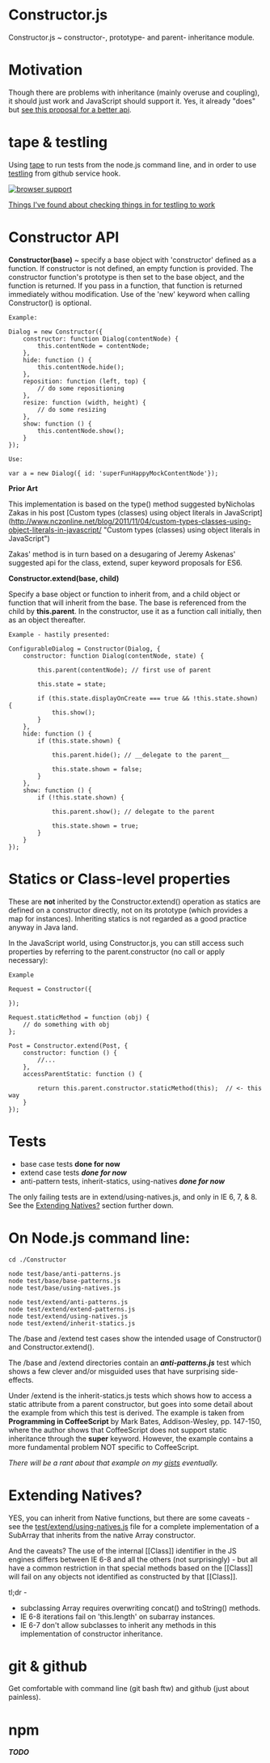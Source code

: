 Constructor.js
=====================

Constructor.js ~ constructor-, prototype- and parent- inheritance module. 

Motivation
==========

Though there are problems with inheritance (mainly overuse and coupling), it 
should just work and JavaScript should support it.  Yes, it already "does" but 
[see this proposal for a better api](https://gist.github.com/dfkaye/4948675 "constructor-api-proposal").

tape & testling
===============

Using [tape](https://github.com/substack/tape) to run tests from the node.js 
command line, and in order to use [testling](http://ci.testling.com/) from 
github service hook.

[![browser support](http://ci.testling.com/dfkaye/Constructor.png?y=n)](http://ci.testling.com/dfkaye/Constructor)

[Things I've found about checking things in for testling to work](https://gist.github.com/dfkaye/5225546)


Constructor API
===============

__Constructor(base)__ ~ specify a base object with 'constructor' defined as a 
    function.  If constructor is not defined, an empty function is provided.
    The constructor function's prototype is then set to the base object, and the
    function is returned.  If you pass in a function, that function is returned
    immediately withou modification.  Use of the 'new' keyword when calling 
    Constructor() is optional.
    
    Example:
    
    Dialog = new Constructor({
        constructor: function Dialog(contentNode) {
            this.contentNode = contentNode;
        },
        hide: function () {
            this.contentNode.hide();
        },
        reposition: function (left, top) {
            // do some repositioning
        },
        resize: function (width, height) {
            // do some resizing
        },
        show: function () {
            this.contentNode.show();
        }
    });
    
    Use:
    
    var a = new Dialog({ id: 'superFunHappyMockContentNode'});
    
    
__Prior Art__ 

This implementation is based on the type() method suggested byNicholas Zakas in 
his post [Custom types (classes) using object literals in JavaScript]
(http://www.nczonline.net/blog/2011/11/04/custom-types-classes-using-object-literals-in-javascript/ 
"Custom types (classes) using object literals in JavaScript")
    
Zakas' method is in turn based on a desugaring of Jeremy Askenas' suggested
api for the class, extend, super keyword proposals for ES6.
    
__Constructor.extend(base, child)__

Specify a base object or function to inherit from, and a child object or 
function that will inherit from the base.  The base is referenced from the child 
by __this.parent__.  In the constructor, use it as a function call initially, 
then as an object thereafter.
    
    Example - hastily presented:

    ConfigurableDialog = Constructor(Dialog, {
        constructor: function Dialog(contentNode, state) {
        
            this.parent(contentNode); // first use of parent
            
            this.state = state;
            
            if (this.state.displayOnCreate === true && !this.state.shown) {
                this.show();
            }
        },
        hide: function () {
            if (this.state.shown) {
            
                this.parent.hide(); // __delegate to the parent__
                
                this.state.shown = false;
            }
        },
        show: function () {
            if (!this.state.shown) {
            
                this.parent.show(); // delegate to the parent
                
                this.state.shown = true;
            }
        }
    });
    
    
Statics or Class-level properties
=================================

These are __not__ inherited by the Constructor.extend() operation as statics are 
defined on a constructor directly, not on its prototype (which provides a map 
for instances).  Inheriting statics is not regarded as a good practice anyway in
Java land.  

In the JavaScript world, using Constructor.js, you can still access such
properties by referring to the parent.constructor (no call or apply necessary):

    Example
    
    Request = Constructor({
    
    });
    
    Request.staticMethod = function (obj) {
        // do something with obj
    };
    
    Post = Constructor.extend(Post, {
        constructor: function () {
            //...
        },
        accessParentStatic: function () {
            
            return this.parent.constructor.staticMethod(this);  // <- this way
        }
    });
    

Tests
=====

* base case tests __done for now__
* extend case tests ___done for now___
* anti-pattern tests, inherit-statics, using-natives ___done for now___

The only failing tests are in extend/using-natives.js, and only in IE 6, 7, & 8.
See the [Extending Natives?](#natives) section further down.


On Node.js command line:
=========================

    cd ./Constructor
  
    node test/base/anti-patterns.js
    node test/base/base-patterns.js
    node test/base/using-natives.js
    
    node test/extend/anti-patterns.js 
    node test/extend/extend-patterns.js
    node test/extend/using-natives.js
    node test/extend/inherit-statics.js 
    
    
The /base and /extend test cases show the intended usage of Constructor() and 
Constructor.extend().

The /base and /extend directories contain an ___anti-patterns.js___ test which 
shows a few clever and/or misguided uses that have surprising side-effects. 

Under /extend is the inherit-statics.js tests which shows how to access a static 
attribute from a parent constructor, but goes into some detail about the example
from which this test is derived.   The example is taken from __Programming in 
CoffeeScript__ by Mark Bates, Addison-Wesley, pp. 147-150, where the author 
shows that CoffeeScript does not support static inheritance through the 
__super__ keyword.  However, the example contains a more fundamental problem NOT 
specific to CoffeeScript.

*There will be a rant about that example on my [gists](https://gist.github.com/dfkaye) eventually.*


<a id="natives"></a>
Extending Natives?
==================

YES, you can inherit from Native functions, but there are some caveats - see the 
[test/extend/using-natives.js](https://github.com/dfkaye/Constructor/blob/master/test/extend/using-natives.js) 
file for a complete implementation of a SubArray that inherits from the native 
Array constructor.

And the caveats?  The use of the internal [[Class]] identifier in the JS engines 
differs between IE 6-8 and all the others (not surprisingly) - but all have a 
common restriction in that special methods based on the [[Class]] will fail on 
any objects not identified as constructed by that [[Class]].

tl;dr - 
* subclassing Array requires overwriting concat() and toString() methods. 
* IE 6-8 iterations fail on 'this.length' on subarray instances.  
* IE 6-7 don't allow subclasses to inherit any methods in this implementation of 
  constructor inheritance.


git & github
============

Get comfortable with command line (git bash ftw) and github (just about painless). 


npm
============

___TODO___